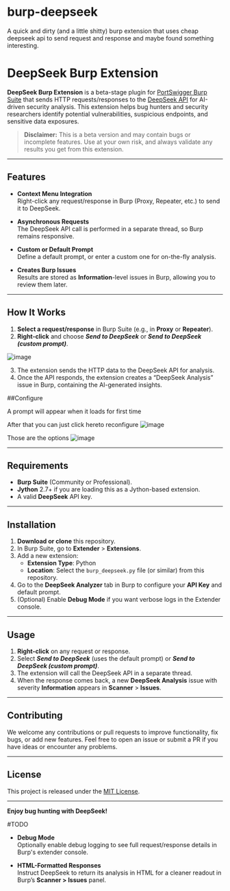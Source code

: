 # burp-deepseek
A quick and dirty (and a little shitty) burp extension that uses cheap deepseek api to send request and response and maybe found something interesting.

# DeepSeek Burp Extension

**DeepSeek Burp Extension** is a beta-stage plugin for [PortSwigger Burp Suite](https://portswigger.net/burp) that sends HTTP requests/responses to the [DeepSeek API](https://api.deepseek.com) for AI-driven security analysis. This extension helps bug hunters and security researchers identify potential vulnerabilities, suspicious endpoints, and sensitive data exposures.

> **Disclaimer:** This is a beta version and may contain bugs or incomplete features. Use at your own risk, and always validate any results you get from this extension.

---

## Features

- **Context Menu Integration**  
  Right-click any request/response in Burp (Proxy, Repeater, etc.) to send it to DeepSeek.  

- **Asynchronous Requests**  
  The DeepSeek API call is performed in a separate thread, so Burp remains responsive.  

- **Custom or Default Prompt**  
  Define a default prompt, or enter a custom one for on-the-fly analysis.  

- **Creates Burp Issues**  
  Results are stored as **Information**-level issues in Burp, allowing you to review them later.

---

## How It Works

1. **Select a request/response** in Burp Suite (e.g., in **Proxy** or **Repeater**).  
2. **Right-click** and choose **_Send to DeepSeek_** or **_Send to DeepSeek (custom prompt)_**.

![image](https://github.com/user-attachments/assets/4844b45f-003a-43ce-a65e-e4c0d47071b8)


3. The extension sends the HTTP data to the DeepSeek API for analysis.  
4. Once the API responds, the extension creates a “DeepSeek Analysis” issue in Burp, containing the AI-generated insights.


##Configure 

A prompt will appear when it loads for first time 


After that you can just click hereto reconfigure
![image](https://github.com/user-attachments/assets/af70e918-b636-4449-be81-c460bd118752)


Those are the options
![image](https://github.com/user-attachments/assets/6e54c6b8-59d8-426f-94e0-4e6b7901fef7)


---

## Requirements

- **Burp Suite** (Community or Professional).  
- **Jython** 2.7+ if you are loading this as a Jython-based extension.  
- A valid **DeepSeek** API key.

---

## Installation

1. **Download or clone** this repository.  
2. In Burp Suite, go to **Extender** > **Extensions**.  
3. Add a new extension:
   - **Extension Type**: Python  
   - **Location**: Select the `burp_deepseek.py` file (or similar) from this repository.  
4. Go to the **DeepSeek Analyzer** tab in Burp to configure your **API Key** and default prompt.  
5. (Optional) Enable **Debug Mode** if you want verbose logs in the Extender console.

---

## Usage

1. **Right-click** on any request or response.  
2. Select **_Send to DeepSeek_** (uses the default prompt) or **_Send to DeepSeek (custom prompt)_**.  
3. The extension will call the DeepSeek API in a separate thread.  
4. When the response comes back, a new **DeepSeek Analysis** issue with severity **Information** appears in **Scanner** > **Issues**.

---

## Contributing

We welcome any contributions or pull requests to improve functionality, fix bugs, or add new features. Feel free to open an issue or submit a PR if you have ideas or encounter any problems.

---

## License

This project is released under the [MIT License](LICENSE).  

---

**Enjoy bug hunting with DeepSeek!**



#TODO
- **Debug Mode**  
  Optionally enable debug logging to see full request/response details in Burp's extender console.  

- **HTML-Formatted Responses**  
  Instruct DeepSeek to return its analysis in HTML for a cleaner readout in Burp’s **Scanner > Issues** panel.  
